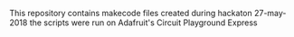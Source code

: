 This repository contains makecode files created during hackaton 27-may-2018
the scripts were run on Adafruit's Circuit Playground Express